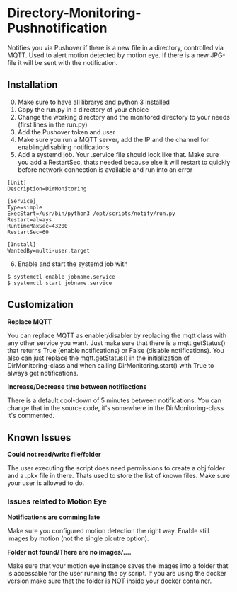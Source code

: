 # Directory-Monitoring-Pushnotification
Notifies you via Pushover if there is a new file in a directory, controlled via MQTT. Used to alert motion detected by motion eye. If there is a new JPG-file it will be sent with the notification.

## Installation
0. Make sure to have all librarys and python 3 installed
1. Copy the run.py in a directory of your choice 
2. Change the working directory and the monitored directory to your needs (first lines in the run.py)
3. Add the Pushover token and user
4. Make sure you run a MQTT server, add the IP and the channel for enabling/disabling notifications
5. Add a systemd job. Your .service file should look like that. Make sure you add a RestartSec, thats needed because else it will restart to quickly before network connection is available and run into an error
```
[Unit]
Description=DirMonitoring

[Service]
Type=simple
ExecStart=/usr/bin/python3 /opt/scripts/notify/run.py
Restart=always
RuntimeMaxSec=43200
RestartSec=60

[Install]
WantedBy=multi-user.target

```
6. Enable and start the systemd job with
```
$ systemctl enable jobname.service
$ systemctl start jobname.service
```

## Customization

**Replace MQTT**

You can replace MQTT as enabler/disabler by replacing the mqtt class with any other service you want. Just make sure that there is a mqtt.getStatus() that returns True (enable notifications) or False (disable notifications). You also can just replace the mqtt.getStatus() in the initialization of DirMonitoring-class and when calling DirMonitoring.start() with True to always get notifications. 

**Increase/Decrease time between notifiactions**

There is a default cool-down of 5 minutes between notifications. You can change that in the source code, it's somewhere in the DirMonitoring-class it's commented. 

## Known Issues

**Could not read/write file/folder**

The user executing the script does need permissions to create a obj folder and a .pkx file in there. Thats used to store the list of known files. Make sure your user is allowed to do. 

### Issues related to Motion Eye

**Notifications are comming late**

Make sure you configured motion detection the right way. Enable still images by motion (not the single picutre option). 

**Folder not found/There are no images/....**

Make sure that your motion eye instance saves the images into a folder that is accessable for the user running the py script. If you are using the docker version make sure that the folder is NOT inside your docker container. 
